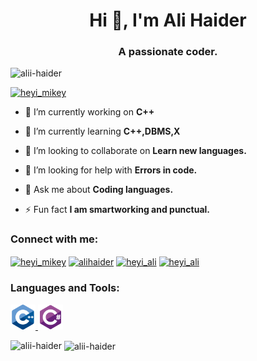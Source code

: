 <h1 align="center">Hi 👋, I'm Ali Haider</h1>
<h3 align="center">A passionate coder.</h3>

<p align="left"> <img src="https://komarev.com/ghpvc/?username=alii-haider&label=Profile%20views&color=0e75b6&style=flat" alt="alii-haider" /> </p>

<p align="left"> <a href="https://twitter.com/heyi_mikey" target="blank"><img src="https://img.shields.io/twitter/follow/heyi_mikey?logo=twitter&style=for-the-badge" alt="heyi_mikey" /></a> </p>

- 🔭 I’m currently working on **C++**

- 🌱 I’m currently learning **C++,DBMS,X**

- 👯 I’m looking to collaborate on **Learn new languages.**

- 🤝 I’m looking for help with **Errors in code.**

- 💬 Ask me about **Coding languages.**

- ⚡ Fun fact **I am smartworking and punctual.**

<h3 align="left">Connect with me:</h3>
<p align="left">
<a href="https://twitter.com/heyi_mikey" target="blank"><img align="center" src="https://raw.githubusercontent.com/rahuldkjain/github-profile-readme-generator/master/src/images/icons/Social/twitter.svg" alt="heyi_mikey" height="30" width="40" /></a>
<a href="https://linkedin.com/in/alihaider" target="blank"><img align="center" src="https://raw.githubusercontent.com/rahuldkjain/github-profile-readme-generator/master/src/images/icons/Social/linked-in-alt.svg" alt="alihaider" height="30" width="40" /></a>
<a href="https://instagram.com/heyi_ali" target="blank"><img align="center" src="https://raw.githubusercontent.com/rahuldkjain/github-profile-readme-generator/master/src/images/icons/Social/instagram.svg" alt="heyi_ali" height="30" width="40" /></a>
<a href="https://discord.gg/heyi_ali" target="blank"><img align="center" src="https://raw.githubusercontent.com/rahuldkjain/github-profile-readme-generator/master/src/images/icons/Social/discord.svg" alt="heyi_ali" height="30" width="40" /></a>
</p>

<h3 align="left">Languages and Tools:</h3>
<p align="left"> <a href="https://www.w3schools.com/cpp/" target="_blank" rel="noreferrer"> <img src="https://raw.githubusercontent.com/devicons/devicon/master/icons/cplusplus/cplusplus-original.svg" alt="cplusplus" width="40" height="40"/> </a> <a href="https://www.w3schools.com/cs/" target="_blank" rel="noreferrer"> <img src="https://raw.githubusercontent.com/devicons/devicon/master/icons/csharp/csharp-original.svg" alt="csharp" width="40" height="40"/> </a> </p>

<p><img align="left" src="https://github-readme-stats.vercel.app/api/top-langs?username=alii-haider&show_icons=true&locale=en&layout=compact" alt="alii-haider" /></p>

<p>&nbsp;<img align="center" src="https://github-readme-stats.vercel.app/api?username=alii-haider&show_icons=true&locale=en" alt="alii-haider" /></p>
